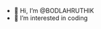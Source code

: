 - 👋 Hi, I’m @BODLAHRUTHIK
- 👀 I’m interested in coding

<!---
BODLAHRUTHIK/BODLAHRUTHIK is a ✨ special ✨ repository because its `README.md` (this file) appears on your GitHub profile.
You can click the Preview link to take a look at your changes.
--->
